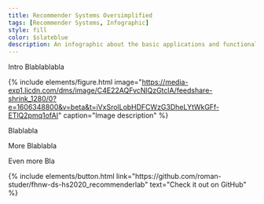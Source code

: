 ```yaml
---
title: Recommender Systems Oversimplified
tags: [Recommender Systems, Infographic]
style: fill
color: $slateblue
description: An infographic about the basic applications and functionality of recommender systems.
---
```


Intro Blablablabla

{% include elements/figure.html image="https://media-exp1.licdn.com/dms/image/C4E22AQFvcNlQzGtclA/feedshare-shrink_1280/0?e=1606348800&v=beta&t=iVxSrolLobHDFCWzG3DheLYtWkGFf-ETlQ2pmq1ofAI" caption="Image description" %}

Blablabla 

More Blablabla

Even more Bla

<p class="text-center">
{% include elements/button.html link="https://github.com/roman-studer/fhnw-ds-hs2020_recommenderlab" text="Check it out on GitHub" %}
</p>